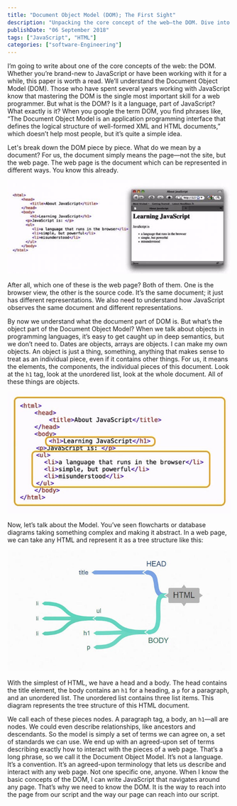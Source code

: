 ```yaml
---
title: "Document Object Model (DOM); The First Sight"
description: "Unpacking the core concept of the web—the DOM. Dive into how JavaScript interacts with HTML, making it a crucial skill for web developers."
publishDate: "06 September 2018"
tags: ["JavaScript", "HTML"]
categories: ["software-Engineering"]
---
```


I’m going to write about one of the core concepts of the web: the DOM. Whether you’re brand-new to JavaScript or have been working with it for a while, this paper is worth a read. We’ll understand the Document Object Model (DOM). Those who have spent several years working with JavaScript know that mastering the DOM is the single most important skill for a web programmer. But what is the DOM? Is it a language, part of JavaScript? What exactly is it? When you google the term DOM, you find phrases like, “The Document Object Model is an application programming interface that defines the logical structure of well-formed XML and HTML documents,” which doesn’t help most people, but it’s quite a simple idea.

Let's break down the DOM piece by piece. What do we mean by a document? For us, the document simply means the page—not the site, but the web page. The web page is the document which can be represented in different ways. You know this already.

![Rendered DOM](./01.jpg)

After all, which one of these is the web page? Both of them. One is the browser view, the other is the source code. It’s the same document; it just has different representations. We also need to understand how JavaScript observes the same document and different representations.

By now we understand what the document part of DOM is. But what’s the object part of the Document Object Model? When we talk about objects in programming languages, it’s easy to get caught up in deep semantics, but we don’t need to. Dates are objects, arrays are objects. I can make my own objects. An object is just a thing, something, anything that makes sense to treat as an individual piece, even if it contains other things. For us, it means the elements, the components, the individual pieces of this document. Look at the `h1` tag, look at the unordered list, look at the whole document. All of these things are objects.

![Objects](./02.jpg)

Now, let’s talk about the Model. You’ve seen flowcharts or database diagrams taking something complex and making it abstract. In a web page, we can take any HTML and represent it as a tree structure like this:

![HTML Structure](./03.jpg)

With the simplest of HTML, we have a head and a body. The head contains the title element, the body contains an `h1` for a heading, a `p` for a paragraph, and an unordered list. The unordered list contains three list items. This diagram represents the tree structure of this HTML document.

We call each of these pieces nodes. A paragraph tag, a body, an `h1`—all are nodes. We could even describe relationships, like ancestors and descendants. So the model is simply a set of terms we can agree on, a set of standards we can use. We end up with an agreed-upon set of terms describing exactly how to interact with the pieces of a web page. That’s a long phrase, so we call it the Document Object Model. It’s not a language. It’s a convention. It’s an agreed-upon terminology that lets us describe and interact with any web page. Not one specific one, anyone. When I know the basic concepts of the DOM, I can write JavaScript that navigates around any page. That’s why we need to know the DOM. It is the way to reach into the page from our script and the way our page can reach into our script.
